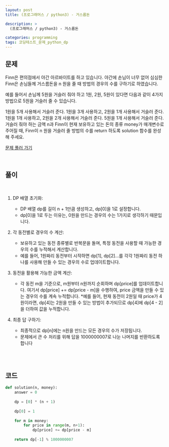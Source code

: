 ```yaml
---
layout: post
title: (프로그래머스 / python3) - 거스름돈

description: >
  (프로그래머스 / python3) - 거스름돈

categories: programming
tags: 코딩테스트_문제_python_dp
---
```


<h2>
    <span class = "jjw_h2_style"> 문제 </span>
</h2>
Finn은 편의점에서 야간 아르바이트를 하고 있습니다. 야간에 손님이 너무 없어 심심한 Finn은 손님들께 거스름돈을 n 원을 줄 때 방법의 경우의 수를 구하기로 하였습니다.

예를 들어서 손님께 5원을 거슬러 줘야 하고 1원, 2원, 5원이 있다면 다음과 같이 4가지 방법으로 5원을 거슬러 줄 수 있습니다.

1원을 5개 사용해서 거슬러 준다.
1원을 3개 사용하고, 2원을 1개 사용해서 거슬러 준다.
1원을 1개 사용하고, 2원을 2개 사용해서 거슬러 준다.
5원을 1개 사용해서 거슬러 준다.
거슬러 줘야 하는 금액 n과 Finn이 현재 보유하고 있는 돈의 종류 money가 매개변수로 주어질 때, Finn이 n 원을 거슬러 줄 방법의 수를 return 하도록 solution 함수를 완성해 주세요.

[문제 풀러 가기](https://school.programmers.co.kr/learn/courses/30/lessons/12907)

<br>

<h2>
    <span class = "jjw_h2_style"> 풀이 </span>
</h2>
<br>

1. DP 배열 초기화:
   * DP 배열 dp를 길이 n + 1만큼 생성하고, dp[0]을 1로 설정합니다.
   * dp[0]을 1로 두는 이유는, 0원을 만드는 경우의 수는 1가지로 생각하기 때문입니다.

2. 각 동전별로 경우의 수 계산:
   * 보유하고 있는 동전 종류별로 반복문을 돌며, 특정 동전을 사용할 때 가능한 경우의 수를 누적해서 계산합니다.
   * 예를 들어, 1원짜리 동전부터 시작하면 dp[1], dp[2]…를 각각 1원짜리 동전 하나를 사용해 만들 수 있는 경우의 수로 업데이트합니다.

3. 동전을 활용해 가능한 금액 계산:
   * 각 동전 m을 기준으로, m원부터 n원까지 순회하며 dp[price]를 업데이트합니다. 여기서 dp[price] += dp[price - m]을 수행하여, price 금액을 만들 수 있는 경우의 수를 계속 누적합니다.
   *예를 들어, 현재 동전이 2원일 때 price가 4원이라면, dp[4]는 2원을 만들 수 있는 방법이 추가되므로 dp[4]에 dp[4 - 2]을 더하여 값을 누적합니다.

4. 최종 답 구하기:
   * 최종적으로 dp[n]에는 n원을 만드는 모든 경우의 수가 저장됩니다.
   * 문제에서 큰 수 처리를 위해 답을 1000000007로 나눈 나머지를 반환하도록 합니다
   
<br><br>

<h2>
    <span class = "jjw_h2_style"> 코드 </span>
</h2>

~~~python
def solution(n, money):
    answer = 0
    
    dp = [0] * (n + 1)
    
    dp[0] = 1
    
    for m in money:
        for price in range(m, n+1):
            dp[price] += dp[price - m]
    
    return dp[-1] % 1000000007


~~~









